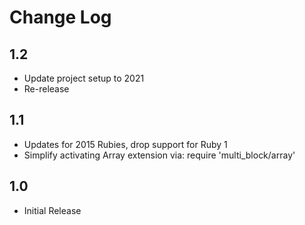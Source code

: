 # Change Log

## 1.2

* Update project setup to 2021
* Re-release

## 1.1

* Updates for 2015 Rubies, drop support for Ruby 1
* Simplify activating Array extension via: require 'multi_block/array'

## 1.0

* Initial Release
